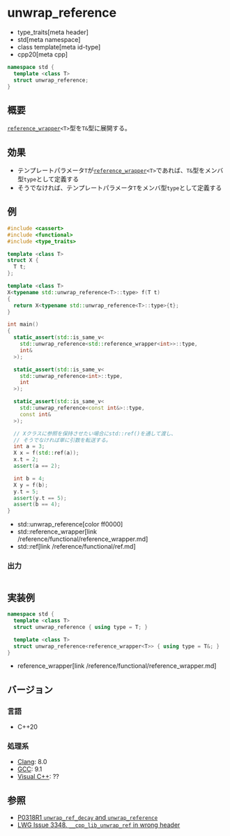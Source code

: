 # unwrap_reference
* type_traits[meta header]
* std[meta namespace]
* class template[meta id-type]
* cpp20[meta cpp]

```cpp
namespace std {
  template <class T>
  struct unwrap_reference;
}
```

## 概要
[`reference_wrapper`](/reference/functional/reference_wrapper.md)`<T>`型を`T&`型に展開する。


## 効果
- テンプレートパラメータ`T`が[`reference_wrapper`](/reference/functional/reference_wrapper.md)`<T>`であれば、`T&`型をメンバ型`type`として定義する
- そうでなければ、テンプレートパラメータ`T`をメンバ型`type`として定義する


## 例
```cpp example
#include <cassert>
#include <functional>
#include <type_traits>

template <class T>
struct X {
  T t;
};

template <class T>
X<typename std::unwrap_reference<T>::type> f(T t)
{
  return X<typename std::unwrap_reference<T>::type>{t};
}

int main()
{
  static_assert(std::is_same_v<
    std::unwrap_reference<std::reference_wrapper<int>>::type,
    int&
  >);

  static_assert(std::is_same_v<
    std::unwrap_reference<int>::type,
    int
  >);

  static_assert(std::is_same_v<
    std::unwrap_reference<const int&>::type,
    const int&
  >);

  // Xクラスに参照を保持させたい場合にstd::ref()を通して渡し、
  // そうでなければ単に引数を転送する。
  int a = 3;
  X x = f(std::ref(a));
  x.t = 2;
  assert(a == 2);

  int b = 4;
  X y = f(b);
  y.t = 5;
  assert(y.t == 5);
  assert(b == 4);
}
```
* std::unwrap_reference[color ff0000]
* std::reference_wrapper[link /reference/functional/reference_wrapper.md]
* std::ref[link /reference/functional/ref.md]

### 出力
```
```

## 実装例
```cpp
namespace std {
  template <class T>
  struct unwrap_reference { using type = T; }

  template <class T>
  struct unwrap_reference<reference_wrapper<T>> { using type = T&; }
}
```
* reference_wrapper[link /reference/functional/reference_wrapper.md]

## バージョン
### 言語
- C++20

### 処理系
- [Clang](/implementation.md#clang): 8.0
- [GCC](/implementation.md#gcc): 9.1
- [Visual C++](/implementation.md#visual_cpp): ??


## 参照
- [P0318R1 `unwrap_ref_decay` and `unwrap_reference`](http://www.open-std.org/jtc1/sc22/wg21/docs/papers/2018/p0318r1.pdf)
- [LWG Issue 3348. `__cpp_lib_unwrap_ref` in wrong header](http://www.open-std.org/jtc1/sc22/wg21/docs/papers/2020/p2117r0.html#3348)
